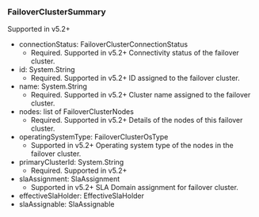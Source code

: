 ### FailoverClusterSummary
Supported in v5.2+

- connectionStatus: FailoverClusterConnectionStatus
  - Required. Supported in v5.2+
Connectivity status of the failover cluster.
- id: System.String
  - Required. Supported in v5.2+
ID assigned to the failover cluster.
- name: System.String
  - Required. Supported in v5.2+
Cluster name assigned to the failover cluster.
- nodes: list of FailoverClusterNodes
  - Required. Supported in v5.2+
Details of the nodes of this failover cluster.
- operatingSystemType: FailoverClusterOsType
  - Supported in v5.2+
Operating system type of the nodes in the failover cluster.
- primaryClusterId: System.String
  - Required. Supported in v5.2+
- slaAssignment: SlaAssignment
  - Supported in v5.2+
SLA Domain assignment for failover cluster.
- effectiveSlaHolder: EffectiveSlaHolder
- slaAssignable: SlaAssignable
